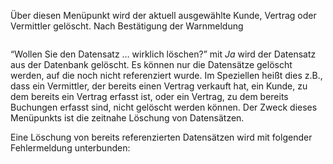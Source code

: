 <!DOCTYPE html>
<html>
<head>
<meta charset="utf-8">
<meta name="viewport" content="width=device-width, initial-scale=1.0">
<title>100_Datensatz_löschen.md</title>
<link rel="stylesheet" href="https://stackedit.io/res-min/themes/base.css" />
<script type="text/javascript" src="https://cdn.mathjax.org/mathjax/latest/MathJax.js?config=TeX-AMS_HTML"></script>
</head>
<body><div class="container"><p>Über diesen Menüpunkt wird der aktuell ausgewählte Kunde, Vertrag oder Vermittler gelöscht. Nach Bestätigung der Warnmeldung</p>

<p><img src="http://xpecto.github.io/docs/img/img_1420450924589.png" alt="" title=""></p>

<p>“Wollen Sie den Datensatz … wirklich löschen?” mit <em>Ja</em> wird der Datensatz aus der Datenbank gelöscht. Es können nur die Datensätze gelöscht werden, auf die noch nicht referenziert wurde. Im Speziellen heißt dies z.B., dass ein Vermittler, der bereits einen Vertrag verkauft hat, ein Kunde, zu dem bereits ein Vertrag erfasst ist, oder ein Vertrag, zu dem bereits Buchungen erfasst sind, nicht gelöscht werden können. Der Zweck dieses Menüpunkts ist die zeitnahe Löschung von Datensätzen.</p>

<p>Eine Löschung von bereits referenzierten Datensätzen wird mit folgender Fehlermeldung unterbunden:</p>

<p><img src="http://xpecto.github.io/docs/img/img_1420458029242.png" alt="" title=""></p></div></body>
</html>